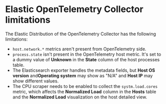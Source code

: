 # Elastic OpenTelemetry Collector limitations

The Elastic Distribution of the OpenTelemetry Collector has the following limitations:

- `host.network.*` metrics aren't present from OpenTelemetry side.
- `process.state` isn't present in the OpenTelemetry host metric. It's set to a dummy value of **Unknown** in the **State** column of the host processes table.
- The Elasticsearch exporter handles the metadata fields, but **Host OS version** and**Operating system** may show as "N/A" and **Host IP** may show different values.
- The CPU scraper needs to be enabled to collect the `systm.load.cores` metric, which affects the **Normalized Load** column in the **Hosts** table and the **Normalized Load** visualization on the host detailed view.